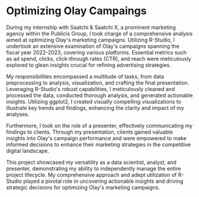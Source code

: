 # Optimizing Olay Campaings

During my internship with Saatchi & Saatchi X, a prominent marketing agency within the Publicis Group, I took charge of a comprehensive analysis aimed at optimizing Olay's marketing campaigns. Utilizing R-Studio, I undertook an extensive examination of Olay's campaigns spanning the fiscal year 2022-2023, covering various platforms. Essential metrics such as ad spend, clicks, click-through rates (CTR), and reach were meticulously explored to glean insights crucial for refining advertising strategies.

My responsibilities encompassed a multitude of tasks, from data preprocessing to analysis, visualization, and crafting the final presentation. Leveraging R-Studio's robust capabilities, I meticulously cleaned and processed the data, conducted thorough analysis, and generated actionable insights. Utilizing ggplot2, I created visually compelling visualizations to illustrate key trends and findings, enhancing the clarity and impact of my analyses.

Furthermore, I took on the role of a presenter, effectively communicating my findings to clients. Through my presentation, clients gained valuable insights into Olay's campaign performance and were empowered to make informed decisions to enhance their marketing strategies in the competitive digital landscape.

This project showcased my versatility as a data scientist, analyst, and presenter, demonstrating my ability to independently manage the entire project lifecycle. My comprehensive approach and adept utilization of R-Studio played a pivotal role in uncovering actionable insights and driving strategic decisions for optimizing Olay's marketing campaigns.
